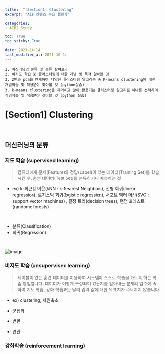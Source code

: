 ```yaml
---
title:  "[Section1] Clustering"
excerpt: "AIB 컨텐츠 복습 챌린지"

categories:
- AIB2 Study

toc: True
toc_sticky: True

date: 2021-10-14
last_modified_at: 2021-10-14
---
```


```
1. 머신러닝의 분류 및 종류 살펴보기
2. 비지도 학습 중 클러스터링에 대한 개념 및 목적 알아볼 것
3. 2번과 pca를 연계하여 다양한 클러스터링 알고리즘 중 K-means clustering에 대한 개념학습 및 적용분야 찾아볼 것 (python실습)
3. k-means clustering을 제외하고 많이 활용되는 클러스터링 알고리즘 하나를 선택하여 개념학습 및 적용분야 찾아볼 것 (python 실습)
```
# [Section1] Clustering

<br>

## 머신러닝의 분류

### 지도 학습 (supervised learning)

>컴퓨터에게 문제(Feature)와 정답(Label)이 있는 데이터(Training Set)를 학습 시킨 후, 운영 데이터(Test Set)를 분류하거나 예측하는 것

- ex) k-최근접 이웃(kNN : k-Nearest Neighbors), 선형 회귀(linear regression), 로지스틱 회귀(logistic regression), 서포트 벡터 머신(SVC : support vector machines) , 결정 트리(decision trees), 랜덤 포레스트(randome forests)

<br>

- 분류(Classification)
- 회귀(Regression)

<br>

![image](https://user-images.githubusercontent.com/76996686/138236555-42f79457-8466-4445-bc61-79d27652378f.png)


### 비지도 학습 (unsupervised learning)

> 레이블이 없는 훈련 데이터를 이용하여 시스템이 스스로 학습을 하도록 하는 학습 방법입니다. 데이터가 어떻게 구성되어 있는지를 알아내는 문제의 범주에 속하여 지도 학습, 강화 학습과는 달리 입력 값에 대한 목표치가 주어지지 않습니다.

- ex) clustering, 차원축소

- 군집화
- 변환
- 연관

### 강화학습 (reinforcement learning)